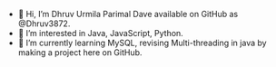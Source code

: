 - 👋 Hi, I’m Dhruv Urmila Parimal Dave available on GitHub as @Dhruv3872.
- 👀 I’m interested in Java, JavaScript, Python.
- 🌱 I’m currently learning MySQL, revising Multi-threading in java by making a project here on GitHub.
